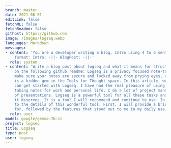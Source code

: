 ```yaml
---
branch: master
date: 2021-08-01
editLink: false
fetchML: false
fetchReadme: false
githost: https://github.com
image: /images/logseq.webp
languages: Markdown
messages:
- content: 'You are a developer writing a blog, Intro using 4 to 6 sentences, Blog Post using 12 to 15 sentences. Desired
    format: Intro: -||- BlogPost: -||-'
  role: system
- content: 'Write a blog post about logseq and what it means for structuring projects and staying on top of management based
    on the following github readme: Logseq is a privacy focused note-taking application that is open-source and  wants to
    make sure your notes are secure and locked away from prying eyes, a more common goal for many notes apps online. Logseq
    is a hidden gem in the Tools for Thought space. In this article, we explore what is Logseq, its strengths, and how you
    can get started with Logseq. I have had the real pleasure of using Logseq for the last two months as my daily driver for
    taking notes for work and personal life. I do a lot of project management, research, article writing, and preparation
    of presentations. Logseq is a powerful tool for all these tasks and I believe has not received the favorable attention
    it deserves. It is a tool I will recommend and continue to use. In this review of Logseq, I want to draw your attention
    to the details of this wonderful tool. First, I will provide a brief description of Logseq, then who I think Logseq is
    for, followed by the features that stood out to me in my daily use, and finally, how you can get started using Logseq.'
  role: user
model: google/gemma-7b-it
project: logseq
title: Logseq
type: post
user: logseq
---
```

<script setup>
 import ArticleItem from '/components/ArticleItem.vue';
 import ArticleFooter from '/components/ArticleFooter.vue';
</script>
<ArticleItem :frontmatter="$frontmatter"/>



<ArticleFooter :frontmatter="$frontmatter"/>
